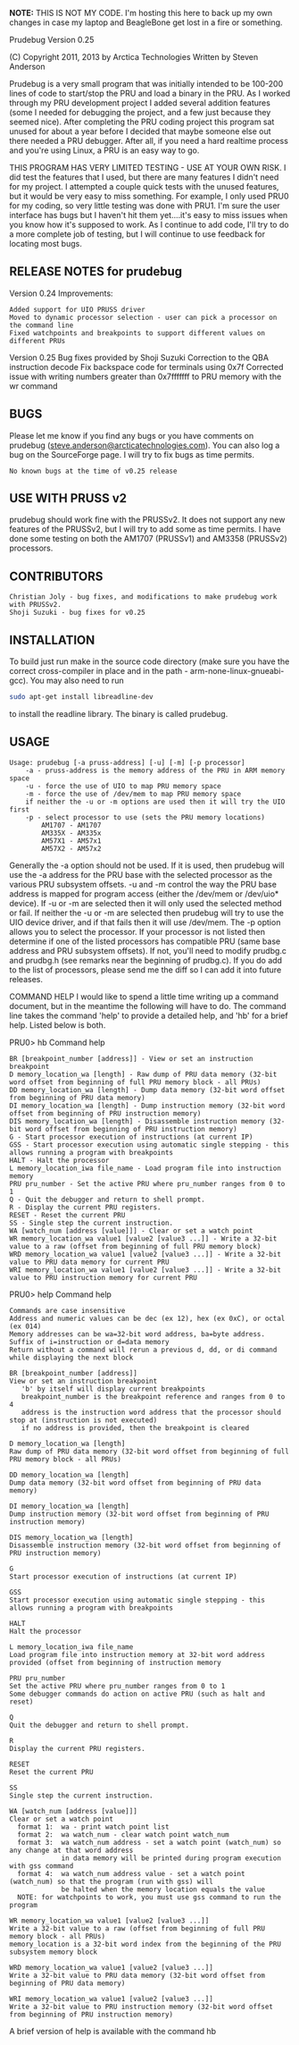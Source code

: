**NOTE:** THIS IS NOT MY CODE. I'm hosting this here to back up my own changes in case my laptop and BeagleBone get
lost in a fire or something. 


Prudebug Version 0.25

(C) Copyright 2011, 2013 by Arctica Technologies
Written by Steven Anderson

Prudebug is a very small program that was initially intended to be 100-200 lines of code to start/stop the PRU and load a binary in the PRU.
As I worked through my PRU development project I added several addition features (some I needed for debugging the project, and a few just
because they seemed nice).  After completing the PRU coding project this program sat unused for about a year before I decided that maybe
someone else out there needed a PRU debugger.  After all, if you need a hard realtime process and you're using Linux, a PRU is an easy
way to go.

THIS PROGRAM HAS VERY LIMITED TESTING - USE AT YOUR OWN RISK.
I did test the features that I used, but there are many features I didn't need for my project.  I attempted a couple quick tests with the
unused features, but it would be very easy to miss something.  For example, I only used PRU0 for my coding, so very little testing was done
with PRU1.  I'm sure the user interface has bugs but I haven't hit them yet....it's easy to miss issues when you know how it's supposed 
to work.  As I continue to add code, I'll try to do a more complete job of testing, but I will continue to use feedback for locating most
bugs.


RELEASE NOTES for prudebug
---------------------------------------------------------------------
Version 0.24
	Improvements:
	
	Added support for UIO PRUSS driver
	Moved to dynamic processor selection - user can pick a processor on the command line
	Fixed watchpoints and breakpoints to support different values on different PRUs

Version 0.25
	Bug fixes provided by Shoji Suzuki
		Correction to the QBA instruction decode
		Fix backspace code for terminals using 0x7f
		Corrected issue with writing numbers greater than 0x7fffffff to PRU memory with the wr command


BUGS
---------------------------------------------------------------------
Please let me know if you find any bugs or you have comments on prudebug (steve.anderson@arcticatechnologies.com).  You can also log a bug
on the SourceForge page.  I will try to fix bugs as time permits.

	No known bugs at the time of v0.25 release


USE WITH PRUSS v2
---------------------------------------------------------------------
prudebug should work fine with the PRUSSv2.  It does not support any new features of the PRUSSv2, but I will try to add some as
time permits.  I have done some testing on both the AM1707 (PRUSSv1) and AM3358 (PRUSSv2) processors.


CONTRIBUTORS
---------------------------------------------------------------------
	Christian Joly - bug fixes, and modifications to make prudebug work with PRUSSv2.
	Shoji Suzuki - bug fixes for v0.25


INSTALLATION
---------------------------------------------------------------------
To build just run make in the source code directory (make sure you have the correct cross-compiler in place and in the path - 
arm-none-linux-gnueabi-gcc). You may also need to run 
```sh
sudo apt-get install libreadline-dev
```
to install the readline library. The binary is called prudebug.


USAGE
---------------------------------------------------------------------
```
Usage: prudebug [-a pruss-address] [-u] [-m] [-p processor]
    -a - pruss-address is the memory address of the PRU in ARM memory space
    -u - force the use of UIO to map PRU memory space
    -m - force the use of /dev/mem to map PRU memory space
    if neither the -u or -m options are used then it will try the UIO first
    -p - select processor to use (sets the PRU memory locations)
        AM1707 - AM1707
        AM335X - AM335x
        AM57X1 - AM57x1
        AM57X2 - AM57x2
```

Generally the -a option should not be used.  If it is used, then prudebug will use the -a address for the PRU base with
the selected processor as the various PRU subsystem offsets.  -u and -m control the way the PRU base address is mapped for
program access (either the /dev/mem or /dev/uio* device).  If -u or -m are selected then it will only used the selected
method or fail.  If neither the -u or -m are selected then prudebug will try to use the UIO device driver, and if that fails
then it will use /dev/mem.  The -p option allows you to select the processor.  If your processor is not listed then determine
if one of the listed processors has compatible PRU (same base address and PRU subsystem offsets).  If not, you'll need to
modify prudbg.c and prudbg.h (see remarks near the beginning of prudbg.c).  If you do add to the list of processors, please
send me the diff so I can add it into future releases.


COMMAND HELP
I would like to spend a little time writing up a command document, but in the meantime the following will have to do.
The command line takes the command 'help' to provide a detailed help, and 'hb' for a brief help.  Listed below is both.

PRU0> hb
Command help

    BR [breakpoint_number [address]] - View or set an instruction breakpoint
    D memory_location_wa [length] - Raw dump of PRU data memory (32-bit word offset from beginning of full PRU memory block - all PRUs)
    DD memory_location_wa [length] - Dump data memory (32-bit word offset from beginning of PRU data memory)
    DI memory_location_wa [length] - Dump instruction memory (32-bit word offset from beginning of PRU instruction memory)
    DIS memory_location_wa [length] - Disassemble instruction memory (32-bit word offset from beginning of PRU instruction memory)
    G - Start processor execution of instructions (at current IP)
    GSS - Start processor execution using automatic single stepping - this allows running a program with breakpoints
    HALT - Halt the processor
    L memory_location_iwa file_name - Load program file into instruction memory
    PRU pru_number - Set the active PRU where pru_number ranges from 0 to 1
    Q - Quit the debugger and return to shell prompt.
    R - Display the current PRU registers.
    RESET - Reset the current PRU
    SS - Single step the current instruction.
    WA [watch_num [address [value]]] - Clear or set a watch point
    WR memory_location_wa value1 [value2 [value3 ...]] - Write a 32-bit value to a raw (offset from beginning of full PRU memory block)
    WRD memory_location_wa value1 [value2 [value3 ...]] - Write a 32-bit value to PRU data memory for current PRU
    WRI memory_location_wa value1 [value2 [value3 ...]] - Write a 32-bit value to PRU instruction memory for current PRU

PRU0> help
Command help

    Commands are case insensitive
    Address and numeric values can be dec (ex 12), hex (ex 0xC), or octal (ex 014)
    Memory addresses can be wa=32-bit word address, ba=byte address.  Suffix of i=instruction or d=data memory
    Return without a command will rerun a previous d, dd, or di command while displaying the next block

    BR [breakpoint_number [address]]
    View or set an instruction breakpoint
       'b' by itself will display current breakpoints
       breakpoint_number is the breakpoint reference and ranges from 0 to 4
       address is the instruction word address that the processor should stop at (instruction is not executed)
       if no address is provided, then the breakpoint is cleared

    D memory_location_wa [length]
    Raw dump of PRU data memory (32-bit word offset from beginning of full PRU memory block - all PRUs)

    DD memory_location_wa [length]
    Dump data memory (32-bit word offset from beginning of PRU data memory)

    DI memory_location_wa [length]
    Dump instruction memory (32-bit word offset from beginning of PRU instruction memory)

    DIS memory_location_wa [length]
    Disassemble instruction memory (32-bit word offset from beginning of PRU instruction memory)

    G
    Start processor execution of instructions (at current IP)

    GSS
    Start processor execution using automatic single stepping - this allows running a program with breakpoints

    HALT
    Halt the processor

    L memory_location_iwa file_name
    Load program file into instruction memory at 32-bit word address provided (offset from beginning of instruction memory

    PRU pru_number
    Set the active PRU where pru_number ranges from 0 to 1
    Some debugger commands do action on active PRU (such as halt and reset)

    Q
    Quit the debugger and return to shell prompt.

    R
    Display the current PRU registers.

    RESET
    Reset the current PRU

    SS
    Single step the current instruction.

    WA [watch_num [address [value]]]
    Clear or set a watch point
      format 1:  wa - print watch point list
      format 2:  wa watch_num - clear watch point watch_num
      format 3:  wa watch_num address - set a watch point (watch_num) so any change at that word address
                 in data memory will be printed during program execution with gss command
      format 4:  wa watch_num address value - set a watch point (watch_num) so that the program (run with gss) will
                 be halted when the memory location equals the value
      NOTE: for watchpoints to work, you must use gss command to run the program

    WR memory_location_wa value1 [value2 [value3 ...]]
    Write a 32-bit value to a raw (offset from beginning of full PRU memory block - all PRUs)
    memory_location is a 32-bit word index from the beginning of the PRU subsystem memory block

    WRD memory_location_wa value1 [value2 [value3 ...]]
    Write a 32-bit value to PRU data memory (32-bit word offset from beginning of PRU data memory)

    WRI memory_location_wa value1 [value2 [value3 ...]]
    Write a 32-bit value to PRU instruction memory (32-bit word offset from beginning of PRU instruction memory)

A brief version of help is available with the command hb




